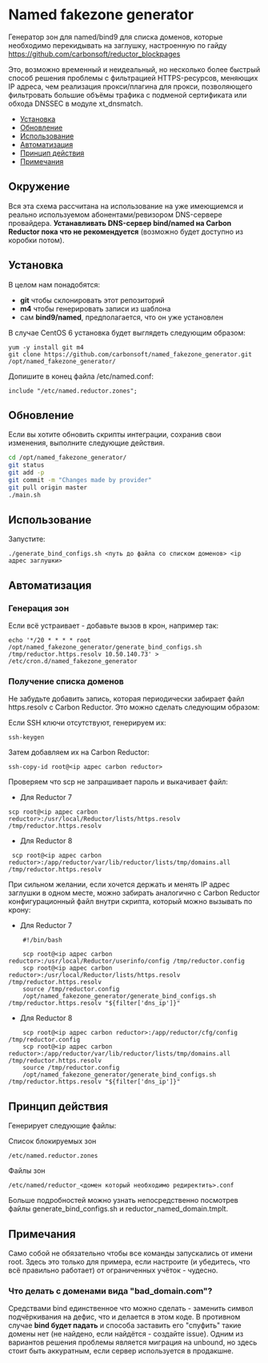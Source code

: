 # Named fakezone generator

Генератор зон для named/bind9 для списка доменов, которые необходимо перекидывать на заглушку, настроенную по гайду https://github.com/carbonsoft/reductor_blockpages

Это, возможно временный и неидеальный, но несколько более быстрый способ решения проблемы с фильтрацией HTTPS-ресурсов, меняющих IP адреса, чем реализация прокси/плагина для прокси, позволяющего фильтровать большие объёмы трафика с подменой сертификата или обхода DNSSEC в модуле xt_dnsmatch.

  * [Установка](#Установка)
  * [Обновление](#Обновление)
  * [Использование](#Использование)
  * [Автоматизация](#Автоматизация)
  * [Принцип действия](#Принцип-действия)
  * [Примечания](#Примечания)

## Окружение

Вся эта схема рассчитана на использование на уже имеющиемся и реально используемом абонентами/ревизором DNS-сервере провайдера. **Устанавливать DNS-сервер bind/named на Carbon Reductor пока что не рекомендуется** (возможно будет доступно из коробки потом).

## Установка

В целом нам понадобятся:

- **git** чтобы склонировать этот репозиторий
- **m4** чтобы генерировать записи из шаблона
- сам **bind9/named**, предполагается, что он уже установлен

В случае CentOS 6 установка будет выглядеть следующим образом:

    yum -y install git m4
    git clone https://github.com/carbonsoft/named_fakezone_generator.git /opt/named_fakezone_generator/

Допишите в конец файла /etc/named.conf:

    include "/etc/named.reductor.zones";

## Обновление

Если вы хотите обновить скрипты интеграции, сохранив свои изменения, выполните следующие действия.

``` bash
cd /opt/named_fakezone_generator/
git status
git add -p
git commit -m "Changes made by provider"
git pull origin master
./main.sh
```

## Использование

Запустите:

    ./generate_bind_configs.sh <путь до файла со списком доменов> <ip адрес заглушки>

## Автоматизация

### Генерация зон

Если всё устраивает - добавьте вызов в крон, например так:

    echo '*/20 * * * * root /opt/named_fakezone_generator/generate_bind_configs.sh /tmp/reductor.https.resolv 10.50.140.73' > /etc/cron.d/named_fakezone_generator

### Получение списка доменов

Не забудьте добавить запись, которая периодически забирает файл https.resolv с Carbon Reductor. Это можно сделать следующим образом:

Если SSH ключи отсутствуют, генерируем их:

    ssh-keygen

Затем добавляем их на Carbon Reductor:

    ssh-copy-id root@<ip адрес carbon reductor>

Проверяем что scp не запрашивает пароль и выкачивает файл:

- Для Reductor 7
```
scp root@<ip адрес carbon reductor>:/usr/local/Reductor/lists/https.resolv /tmp/reductor.https.resolv
```
- Для Reductor 8
```
 scp root@<ip адрес carbon reductor>:/app/reductor/var/lib/reductor/lists/tmp/domains.all /tmp/reductor.https.resolv
```

При сильном желании, если хочется держать и менять IP адрес заглушки в одном месте, 
можно забирать аналогично с Carbon Reductor конфигурационный файл внутри скрипта, который можно вызывать по крону:

- Для Reductor 7
```
    #!/bin/bash
        
    scp root@<ip адрес carbon reductor>:/usr/local/Reductor/userinfo/config /tmp/reductor.config
    scp root@<ip адрес carbon reductor>:/usr/local/Reductor/lists/https.resolv /tmp/reductor.https.resolv
    source /tmp/reductor.config
    /opt/named_fakezone_generator/generate_bind_configs.sh /tmp/reductor.https.resolv "${filter['dns_ip']}"
```
- Для Reductor 8
```
    scp root@<ip адрес carbon reductor>:/app/reductor/cfg/config /tmp/reductor.config
    scp root@<ip адрес carbon reductor>:/app/reductor/var/lib/reductor/lists/tmp/domains.all /tmp/reductor.https.resolv
    source /tmp/reductor.config
    /opt/named_fakezone_generator/generate_bind_configs.sh /tmp/reductor.https.resolv "${filter['dns_ip']}"
```
## Принцип действия

Генерирует следующие файлы:

Список блокируемых зон

    /etc/named.reductor.zones

Файлы зон

    /etc/named/reductor_<домен который необходимо редиректить>.conf

Больше подробностей можно узнать непосредственно посмотрев файлы generate\_bind\_configs.sh и reductor\_named\_domain.tmplt.

## Примечания

Само собой не обязательно чтобы все команды запускались от имени root. Здесь это только для примера, если настроите (и убедитесь, что всё правильно работает) от ограниченных учёток - чудесно.

### Что делать с доменами вида "bad_domain.com"?

Средствами bind единственное что можно сделать - заменить символ подчёркивания на дефис, что и делается в этом коде. В противном случае **bind будет падать** и способа заставить его "спуфить" такие домены нет (не найдено, если найдётся - создайте issue). Одним из вариантов решения проблемы является миграция на unbound, но здесь стоит быть аккуратным, если сервер используется в продакшне.
